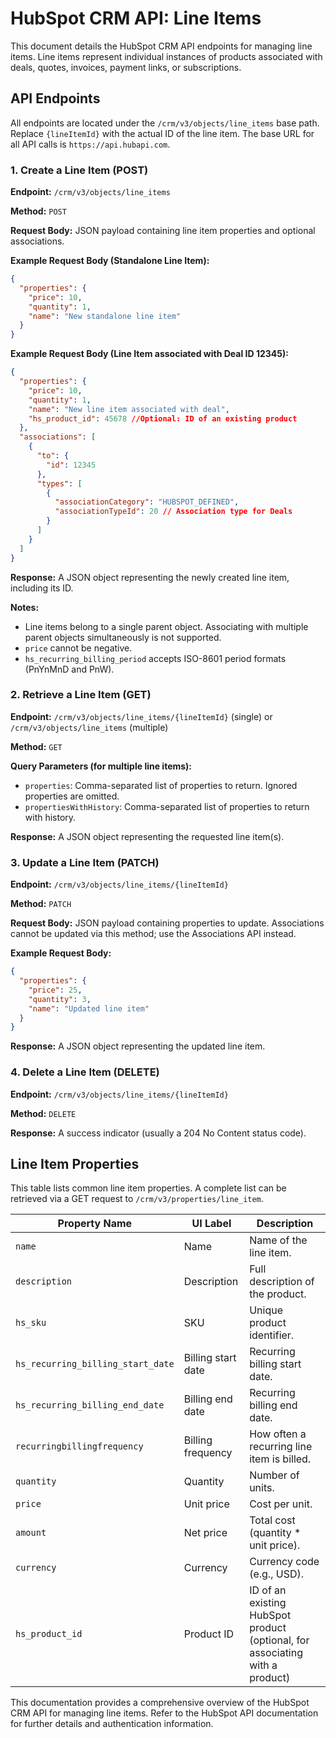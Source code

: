 # HubSpot CRM API: Line Items

This document details the HubSpot CRM API endpoints for managing line items.  Line items represent individual instances of products associated with deals, quotes, invoices, payment links, or subscriptions.

## API Endpoints

All endpoints are located under the `/crm/v3/objects/line_items` base path.  Replace `{lineItemId}` with the actual ID of the line item.  The base URL for all API calls is `https://api.hubapi.com`.

### 1. Create a Line Item (POST)

**Endpoint:** `/crm/v3/objects/line_items`

**Method:** `POST`

**Request Body:**  JSON payload containing line item properties and optional associations.

**Example Request Body (Standalone Line Item):**

```json
{
  "properties": {
    "price": 10,
    "quantity": 1,
    "name": "New standalone line item"
  }
}
```

**Example Request Body (Line Item associated with Deal ID 12345):**

```json
{
  "properties": {
    "price": 10,
    "quantity": 1,
    "name": "New line item associated with deal",
    "hs_product_id": 45678 //Optional: ID of an existing product
  },
  "associations": [
    {
      "to": {
        "id": 12345
      },
      "types": [
        {
          "associationCategory": "HUBSPOT_DEFINED",
          "associationTypeId": 20 // Association type for Deals
        }
      ]
    }
  ]
}
```

**Response:**  A JSON object representing the newly created line item, including its ID.

**Notes:**

* Line items belong to a single parent object.  Associating with multiple parent objects simultaneously is not supported.
* `price` cannot be negative.
* `hs_recurring_billing_period` accepts ISO-8601 period formats (PnYnMnD and PnW).


### 2. Retrieve a Line Item (GET)

**Endpoint:** `/crm/v3/objects/line_items/{lineItemId}` (single) or `/crm/v3/objects/line_items` (multiple)

**Method:** `GET`

**Query Parameters (for multiple line items):**

* `properties`: Comma-separated list of properties to return.  Ignored properties are omitted.
* `propertiesWithHistory`: Comma-separated list of properties to return with history.

**Response:**  A JSON object representing the requested line item(s).


### 3. Update a Line Item (PATCH)

**Endpoint:** `/crm/v3/objects/line_items/{lineItemId}`

**Method:** `PATCH`

**Request Body:** JSON payload containing properties to update.  Associations cannot be updated via this method; use the Associations API instead.

**Example Request Body:**

```json
{
  "properties": {
    "price": 25,
    "quantity": 3,
    "name": "Updated line item"
  }
}
```

**Response:** A JSON object representing the updated line item.


### 4. Delete a Line Item (DELETE)

**Endpoint:** `/crm/v3/objects/line_items/{lineItemId}`

**Method:** `DELETE`

**Response:**  A success indicator (usually a 204 No Content status code).


## Line Item Properties

This table lists common line item properties.  A complete list can be retrieved via a GET request to `/crm/v3/properties/line_item`.

| Property Name             | UI Label      | Description                                                                  |
|--------------------------|----------------|------------------------------------------------------------------------------|
| `name`                    | Name           | Name of the line item.                                                       |
| `description`            | Description    | Full description of the product.                                             |
| `hs_sku`                  | SKU            | Unique product identifier.                                                   |
| `hs_recurring_billing_start_date` | Billing start date | Recurring billing start date.                                                |
| `hs_recurring_billing_end_date`  | Billing end date  | Recurring billing end date.                                                 |
| `recurringbillingfrequency` | Billing frequency | How often a recurring line item is billed.                                |
| `quantity`                | Quantity       | Number of units.                                                            |
| `price`                   | Unit price     | Cost per unit.                                                              |
| `amount`                  | Net price      | Total cost (quantity * unit price).                                          |
| `currency`                | Currency       | Currency code (e.g., USD).                                                  |
| `hs_product_id`           | Product ID     | ID of an existing HubSpot product (optional, for associating with a product)|


This documentation provides a comprehensive overview of the HubSpot CRM API for managing line items.  Refer to the HubSpot API documentation for further details and authentication information.
